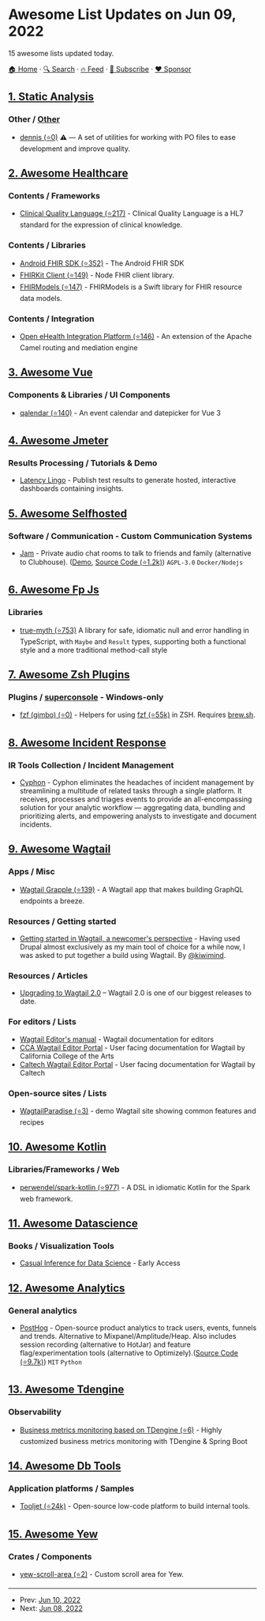 # Awesome List Updates on Jun 09, 2022

15 awesome lists updated today.

[🏠 Home](/README.md) · [🔍 Search](https://www.trackawesomelist.com/search/) · [🔥 Feed](https://www.trackawesomelist.com/rss.xml) · [📮 Subscribe](https://trackawesomelist.us17.list-manage.com/subscribe?u=d2f0117aa829c83a63ec63c2f&id=36a103854c) · [❤️  Sponsor](https://github.com/sponsors/theowenyoung)



## [1. Static Analysis](/content/analysis-tools-dev/static-analysis/README.md)

### Other / [Other](#other-1)

*   [dennis (⭐0)](https://github.com/willkg/dennis) :warning: — A set of utilities for working with PO files to ease development and improve quality.

## [2. Awesome Healthcare](/content/kakoni/awesome-healthcare/README.md)

### Contents / Frameworks

*   [Clinical Quality Language (⭐217)](https://github.com/cqframework/clinical_quality_language) - Clinical Quality Language is a HL7 standard for the expression of clinical knowledge.

### Contents / Libraries

*   [Android FHIR SDK (⭐352)](https://github.com/google/android-fhir) - The Android FHIR SDK
*   [FHIRKit Client (⭐149)](https://github.com/Vermonster/fhir-kit-client) - Node FHIR client library.
*   [FHIRModels (⭐147)](https://github.com/apple/FHIRModels) - FHIRModels is a Swift library for FHIR resource data models.

### Contents / Integration

*   [Open eHealth Integration Platform (⭐146)](https://github.com/oehf/ipf) - An extension of the Apache Camel routing and mediation engine

## [3. Awesome Vue](/content/vuejs/awesome-vue/README.md)

### Components & Libraries / UI Components

*   [qalendar (⭐140)](https://github.com/tomosterlund/qalendar) - An event calendar and datepicker for Vue 3

## [4. Awesome Jmeter](/content/aliesbelik/awesome-jmeter/README.md)

### Results Processing / Tutorials & Demo

*   [Latency Lingo](https://latencylingo.com) - Publish test results to generate hosted, interactive dashboards containing insights.

## [5. Awesome Selfhosted](/content/awesome-selfhosted/awesome-selfhosted/README.md)

### Software / Communication - Custom Communication Systems

*   [Jam](https://jamshelf.com/) - Private audio chat rooms to talk to friends and family (alternative to Clubhouse). ([Demo](https://jam.systems/), [Source Code (⭐1.2k)](https://github.com/jam-systems/jam)) `AGPL-3.0` `Docker/Nodejs`

## [6. Awesome Fp Js](/content/stoeffel/awesome-fp-js/README.md)

### Libraries

*   [true-myth (⭐753)](https://github.com/true-myth/true-myth) A library for safe, idiomatic null and error handling in TypeScript, with `Maybe` and `Result` types, supporting both a functional style and a more traditional method-call style

## [7. Awesome Zsh Plugins](/content/unixorn/awesome-zsh-plugins/README.md)

### Plugins / [superconsole](https://github.com/alexchmykhalo/superconsole) - Windows-only

*   [fzf (gimbo) (⭐0)](https://github.com/gimbo/fzf.zsh) - Helpers for using [fzf (⭐55k)](https://github.com/junegunn/fzf) in ZSH. Requires [brew.sh](https://brew.sh).

## [8. Awesome Incident Response](/content/meirwah/awesome-incident-response/README.md)

### IR Tools Collection / Incident Management

*   [Cyphon](https://medevel.com/cyphon/) - Cyphon eliminates the headaches of incident management by streamlining a multitude of related tasks through a single platform. It receives, processes and triages events to provide an all-encompassing solution for your analytic workflow — aggregating data, bundling and prioritizing alerts, and empowering analysts to investigate and document incidents.

## [9. Awesome Wagtail](/content/springload/awesome-wagtail/README.md)

### Apps / Misc

*   [Wagtail Grapple (⭐139)](https://github.com/torchbox/wagtail-grapple) - A Wagtail app that makes building GraphQL endpoints a breeze.

### Resources / Getting started

*   [Getting started in Wagtail, a newcomer's perspective](https://wagtail.org/blog/getting-started-wagtail-newcomers-perspective/) - Having used Drupal almost exclusively as my main tool of choice for a while now, I was asked to put together a build using Wagtail. By [@kiwimind](https://twitter.com/kiwimind).

### Resources / Articles

*   [Upgrading to Wagtail 2.0](https://wagtail.org/blog/upgrading-to-wagtail-2/) – Wagtail 2.0 is one of our biggest releases to date.

### For editors / Lists

*   [Wagtail Editor's manual](https://docs.wagtail.org/en/stable/editor_manual/index.html) - Wagtail documentation for editors
*   [CCA Wagtail Editor Portal](https://portal.cca.edu/help/wagtail-documentation/) - User facing documentation for Wagtail by California College of the Arts
*   [Caltech Wagtail Editor Portal](https://sites.caltech.edu/) - User facing documentation for Wagtail by Caltech

### Open-source sites / Lists

*   [WagtailParadise (⭐3)](https://github.com/abrahamrome/WagtailParadise) - demo Wagtail site showing common features and recipes

## [10. Awesome Kotlin](/content/KotlinBy/awesome-kotlin/README.md)

### Libraries/Frameworks / Web

*   [perwendel/spark-kotlin (⭐977)](https://github.com/perwendel/spark-kotlin) - A DSL in idiomatic Kotlin for the Spark web framework.

## [11. Awesome Datascience](/content/academic/awesome-datascience/README.md)

### Books / Visualization Tools

*   [Casual Inference for Data Science](https://www.manning.com/books/julia-for-data-analysis) - Early Access

## [12. Awesome Analytics](/content/newTendermint/awesome-analytics/README.md)

### General analytics

*   [PostHog](https://posthog.com) - Open-source product analytics to track users, events, funnels and trends. Alternative to Mixpanel/Amplitude/Heap. Also includes session recording (alternative to HotJar) and feature flag/experimentation tools (alternative to Optimizely).([Source Code (⭐9.7k)](https://github.com/posthog/posthog)) `MIT` `Python`

## [13. Awesome Tdengine](/content/taosdata/awesome-tdengine/README.md)

### Observability

*   [Business metrics monitoring based on TDengine (⭐6)](https://github.com/gunnerliu/horus) - Highly customized business metrics monitoring with TDengine & Spring Boot

## [14. Awesome Db Tools](/content/mgramin/awesome-db-tools/README.md)

### Application platforms / Samples

*   [Tooljet (⭐24k)](https://github.com/ToolJet/ToolJet) - Open-source low-code platform to build internal tools.

## [15. Awesome Yew](/content/jetli/awesome-yew/README.md)

### Crates / Components

*   [yew-scroll-area (⭐2)](https://github.com/MatchaChoco010/yew-scroll-area) - Custom scroll area for Yew.

---

- Prev: [Jun 10, 2022](/content/2022/06/10/README.md)
- Next: [Jun 08, 2022](/content/2022/06/08/README.md)
